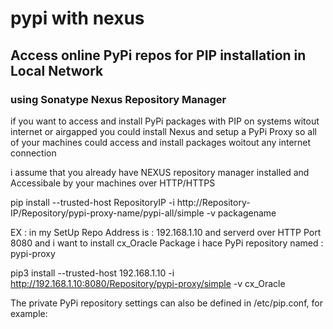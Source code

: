 # pypi with nexus
## Access online PyPi repos for PIP installation in Local Network
### using Sonatype Nexus Repository Manager 

if you want to access and install PyPi packages with PIP on systems witout internet or airgapped
you could install Nexus and setup a PyPi Proxy so all of your machines could access and install packages woitout any internet connection 

i assume that you already have NEXUS repository manager installed and Accessibale by your machines over HTTP/HTTPS 



pip install  --trusted-host RepositoryIP -i http://Repository-IP/Repository/pypi-proxy-name/pypi-all/simple -v packagename

EX : in my SetUp Repo Address is  : 192.168.1.10 and serverd over HTTP Port 8080 and i want to install cx_Oracle Package
i hace PyPi repository named : pypi-proxy


pip3 install  --trusted-host 192.168.1.10 -i http://192.168.1.10:8080/Repository/pypi-proxy/simple -v cx_Oracle


The private PyPi repository settings can also be defined in /etc/pip.conf, for example:


